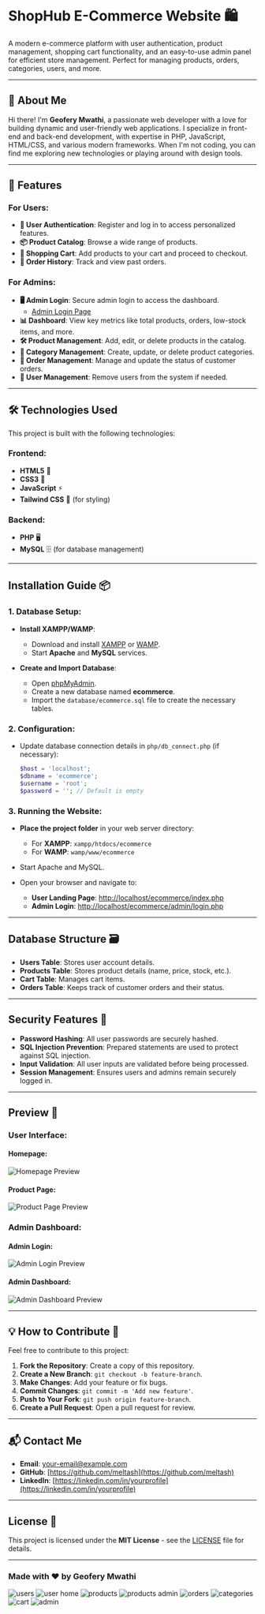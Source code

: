 
# **ShopHub E-Commerce Website 🛍️**

A modern e-commerce platform with user authentication, product management, shopping cart functionality, and an easy-to-use admin panel for efficient store management. Perfect for managing products, orders, categories, users, and more.

---

## 👤 **About Me**

Hi there! I'm **Geofery Mwathi**, a passionate web developer with a love for building dynamic and user-friendly web applications. I specialize in front-end and back-end development, with expertise in PHP, JavaScript, HTML/CSS, and various modern frameworks. When I'm not coding, you can find me exploring new technologies or playing around with design tools.

---

## 🚀 **Features**

### **For Users:**
- **🔐 User Authentication**: Register and log in to access personalized features.
- **📦 Product Catalog**: Browse a wide range of products.
- **🛒 Shopping Cart**: Add products to your cart and proceed to checkout.
- **📜 Order History**: Track and view past orders.

### **For Admins:**
- **🖥️ Admin Login**: Secure admin login to access the dashboard.
  - [Admin Login Page](http://localhost/ecommerce/admin/login.php)
- **📊 Dashboard**: View key metrics like total products, orders, low-stock items, and more.
- **🛠️ Product Management**: Add, edit, or delete products in the catalog.
- **📂 Category Management**: Create, update, or delete product categories.
- **📑 Order Management**: Manage and update the status of customer orders.
- **👤 User Management**: Remove users from the system if needed.

---

## 🛠️ **Technologies Used**

This project is built with the following technologies:

### **Frontend:**
- **HTML5** 📄
- **CSS3** 🎨
- **JavaScript** ⚡
- **Tailwind CSS** 💨 (for styling)

### **Backend:**
- **PHP** 🖥️
- **MySQL** 🗄️ (for database management)

---

## **Installation Guide** 📦

### 1. **Database Setup:**

- **Install XAMPP/WAMP**:
   - Download and install [XAMPP](https://www.apachefriends.org/index.html) or [WAMP](https://www.wampserver.com/en/).
   - Start **Apache** and **MySQL** services.

- **Create and Import Database**:
   - Open [phpMyAdmin](http://localhost/phpmyadmin).
   - Create a new database named **ecommerce**.
   - Import the `database/ecommerce.sql` file to create the necessary tables.

### 2. **Configuration:**
- Update database connection details in `php/db_connect.php` (if necessary):
  ```php
  $host = 'localhost';
  $dbname = 'ecommerce';
  $username = 'root';
  $password = ''; // Default is empty
  ```

### 3. **Running the Website:**
- **Place the project folder** in your web server directory:
  - For **XAMPP**: `xampp/htdocs/ecommerce`
  - For **WAMP**: `wamp/www/ecommerce`

- Start Apache and MySQL.

- Open your browser and navigate to:
  - **User Landing Page**: [http://localhost/ecommerce/index.php](http://localhost/ecommerce/index.php)
  - **Admin Login**: [http://localhost/ecommerce/admin/login.php](http://localhost/ecommerce/admin/login.php)

---

## **Database Structure** 🗃️

- **Users Table**: Stores user account details.
- **Products Table**: Stores product details (name, price, stock, etc.).
- **Cart Table**: Manages cart items.
- **Orders Table**: Keeps track of customer orders and their status.

---

## **Security Features** 🔐

- **Password Hashing**: All user passwords are securely hashed.
- **SQL Injection Prevention**: Prepared statements are used to protect against SQL injection.
- **Input Validation**: All user inputs are validated before being processed.
- **Session Management**: Ensures users and admins remain securely logged in.

---

## **Preview** 📸

### **User Interface:**

#### Homepage:
![Homepage Preview](images/homepage-preview.jpg)

#### Product Page:
![Product Page Preview](images/product-page-preview.jpg)

### **Admin Dashboard:**

#### Admin Login:
![Admin Login Preview](images/admin-login-preview.jpg)

#### Admin Dashboard:
![Admin Dashboard Preview](images/admin-dashboard-preview.jpg)

---

## 💡 **How to Contribute** 🌱

Feel free to contribute to this project:

1. **Fork the Repository**: Create a copy of this repository.
2. **Create a New Branch**: `git checkout -b feature-branch`.
3. **Make Changes**: Add your feature or fix bugs.
4. **Commit Changes**: `git commit -m 'Add new feature'`.
5. **Push to Your Fork**: `git push origin feature-branch`.
6. **Create a Pull Request**: Open a pull request for review.

---

## 📬 **Contact Me**

- **Email**: [your-email@example.com](mailto:your-email@example.com)
- **GitHub**: [https://github.com/meltash](https://github.com/meltash)
- **LinkedIn**: [https://linkedin.com/in/yourprofile](https://linkedin.com/in/yourprofile)

---

## **License** 📜

This project is licensed under the **MIT License** - see the [LICENSE](LICENSE) file for details.

---

### **Made with ❤️ by Geofery Mwathi**

![users](https://github.com/user-attachments/assets/2478e0ab-ff8d-43a7-83b6-b01e78c3c956)
![user home](https://github.com/user-attachments/assets/172f0de4-86ea-457b-b970-01a50bd5f0b2)
![products](https://github.com/user-attachments/assets/d1a785a4-0706-4454-8c88-e3c39410ddeb)
![products admin](https://github.com/user-attachments/assets/7fdabe3f-99ad-489f-832c-4252b8843229)
![orders](https://github.com/user-attachments/assets/db364bc2-ee22-4a2f-8125-10a07745910e)
![categories](https://github.com/user-attachments/assets/bcd0303f-11db-43ac-9d84-4227352878a3)
![cart](https://github.com/user-attachments/assets/12175424-629f-455a-b960-84eb9700dd7c)
![admin](https://github.com/user-attachments/assets/0ddf9930-028d-44cf-99fe-30066fa79e98)

